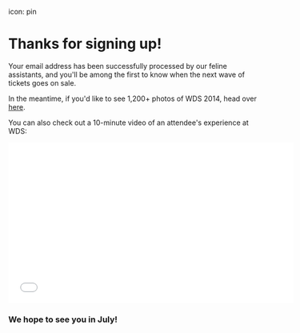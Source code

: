 icon: pin

# Thanks for signing up!

Your email address has been successfully processed by our feline assistants, and you'll be among the first to know when the next wave of tickets goes on sale.

In the meantime, if you'd like to see 1,200+ photos of WDS 2014, head over [here](https://www.flickr.com/photos/chrisguillebeau/collections/72157646294878398/).

You can also check out a 10-minute video of an attendee's experience at WDS:

<iframe src="//player.vimeo.com/video/109903000?title=0&amp;byline=0&amp;portrait=0&amp;color=adbf27" width="570" height="321" frameborder="0" webkitallowfullscreen mozallowfullscreen allowfullscreen></iframe>
 


### We hope to see you in July!
